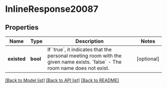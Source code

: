 # InlineResponse20087

## Properties
Name | Type | Description | Notes
------------ | ------------- | ------------- | -------------
**existed** | **bool** | If &#x60;true&#x60;, it indicates that the personal meeting room with the given name exists.     &#x60;false&#x60; - The room name does not exist. | [optional] 

[[Back to Model list]](../README.md#documentation-for-models) [[Back to API list]](../README.md#documentation-for-api-endpoints) [[Back to README]](../README.md)

